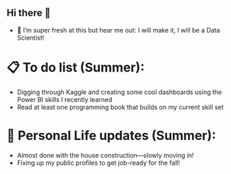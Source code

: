 ## Hi there 👋

- 🌱 I’m super fresh at this but hear me out: I will make it, I will be a Data Scientist!

# 📋 To do list (Summer):

- Digging through Kaggle and creating some cool dashboards using the Power BI skills I recently learned
- Read at least one programming book that builds on my current skill set

# 📲 Personal Life updates (Summer):

- Almost done with the house construction—slowly moving in!
- Fixing up my public profiles to get job-ready for the fall!

<!--
**ingridanace/ingridanace** is a ✨ _special_ ✨ repository because its `README.md` (this file) appears on your GitHub profile.

Here are some ideas to get you started:

- 🔭 I’m currently working on ...
- 🌱 I’m currently learning ...
- 👯 I’m looking to collaborate on ...
- 🤔 I’m looking for help with ...
- 💬 Ask me about ...
- 📫 How to reach me: ...
- 😄 Pronouns: ...
- ⚡ Fun fact: ...
https://getemoji.com/#activities
-->
